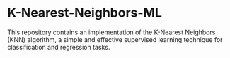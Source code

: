 # K-Nearest-Neighbors-ML
This repository contains an implementation of the K-Nearest Neighbors (KNN) algorithm, a simple and effective supervised learning technique for classification and regression tasks.
